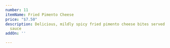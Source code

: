 ```yaml
---
number: 11
itemName: Fried Pimento Cheese
price: "$7.50"
description: Delicious, mildly spicy fried pimento cheese bites served with sabroso
  sauce
addOn: ''

---
```

